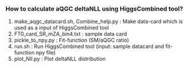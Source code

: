 ### How to calculate aQGC deltaNLL using HiggsCombined tool?

1. make_aqgc_datacard.sh, Combine_help.py : Make data-card which is used as a input of HiggsCombined tool
2. FT0_card_SR_mZA_bin4.txt : sample data card
3. pickle_to_npy.py : Fit-function (SM/aQGC ratio)
4. run.sh : Run HiggsCombined tool (input: sample datacard and fit-function npy file)
5. plot_Nll.py : Plot deltaNLL distribution
